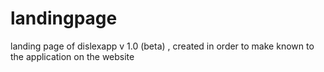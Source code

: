 landingpage
==========

landing page of dislexapp v 1.0 (beta) , created in order to make known to the application on the website
